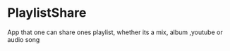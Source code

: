 # PlaylistShare
App that one can share ones playlist, whether its a mix, album ,youtube or audio song
